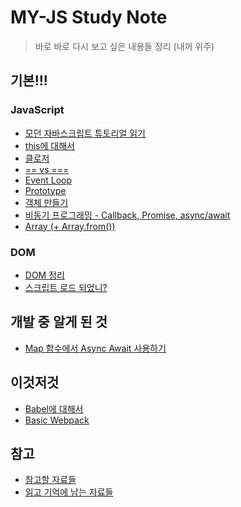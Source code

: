 MY-JS Study Note
===========================
> 바로 바로 다시 보고 싶은 내용들 정리
> (내꺼 위주)

## 기본!!!
### JavaScript
  * [모던 자바스크립트 튜토리얼 읽기](https://github.com/kuongee/my-js/tree/main/JavaScript/readModernJS) 
  * [this에 대해서](https://github.com/kuongee/my-js/blob/main/JavaScript/aboutThis.md)
  * [클로저](https://github.com/kuongee/my-js/blob/main/JavaScript/closure.md)
  * [== vs ===](https://github.com/kuongee/my-js/blob/main/JavaScript/equalityCompare.md)
  * [Event Loop](https://github.com/kuongee/my-js/blob/main/JavaScript/eventLoop.md)
  * [Prototype](https://github.com/kuongee/my-js/blob/main/JavaScript/prototype.md)
  * [객체 만들기](https://github.com/kuongee/my-js/blob/main/JavaScript/object.md)
  * [비동기 프로그래밍 - Callback, Promise, async/await](https://github.com/kuongee/my-js/blob/main/JavaScript/asynchronus.md)
  * [Array (+ Array.from())](https://github.com/kuongee/my-js/blob/main/JavaScript/array.md)

### DOM
  * [DOM 정리](https://github.com/kuongee/my-js/blob/main/JavaScript/dom.md)
  * [스크립트 로드 되었니?](https://github.com/kuongee/my-js/blob/main/JavaScript/dom_script.md)

## 개발 중 알게 된 것
  * [Map 함수에서 Async Await 사용하기](https://github.com/kuongee/my-js/blob/main/JavaScript/asyncAwaitMap.md)

## 이것저것
  * [Babel에 대해서](https://github.com/kuongee/my-js/tree/main/JavaScript/babel)
  * [Basic Webpack](https://github.com/kuongee/JS-Study/tree/master/my-first-webpack)

## 참고
  * [참고할 자료들](https://github.com/kuongee/my-js/blob/main/JavaScript/reference.md)
  * [읽고 기억에 남는 자료들](https://github.com/kuongee/my-js/blob/main/JavaScript/articles.md)

